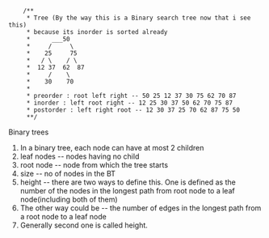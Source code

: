         /**
         * Tree (By the way this is a Binary search tree now that i see this)
         * because its inorder is sorted already
         *      ___50
         *     /     \
         *    25     75
         *   / \    / \
         *  12 37  62  87
         *     /    \
         *    30    70
         * 
         * preorder : root left right -- 50 25 12 37 30 75 62 70 87
         * inorder : left root right -- 12 25 30 37 50 62 70 75 87
         * postorder : left right root -- 12 30 37 25 70 62 87 75 50
         **/
Binary trees 
1. In a binary tree, each node can have at most 2 children
2. leaf nodes --  nodes having no child 
3. root node -- node from which the tree starts
4. size -- no of nodes in the BT
5. height -- there are two ways to define this. One is defined as the number of the nodes in the longest path from root node to a leaf node(including both of them)
6. The other way could be -- the number of edges in the longest path from a root node to a leaf node
7. Generally second one is called height.
